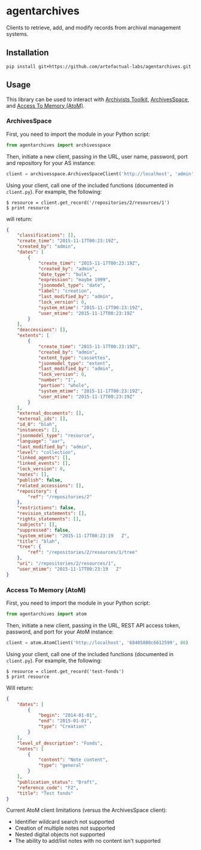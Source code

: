 # agentarchives

Clients to retrieve, add, and modify records from archival management systems.

## Installation

`pip install git+https://github.com/artefactual-labs/agentarchives.git`

## Usage

This library can be used to interact with [Archivists Toolkit](http://archiviststoolkit.org/),
[ArchivesSpace](http://archivesspace.org/), and [Access To Memory (AtoM)](https://www.accesstomemory.org).

### ArchivesSpace

First, you need to import the module in your Python script:

```python
from agentarchives import archivesspace
```

Then, initiate a new client, passing in the URL, user name, password, port and repository for your AS instance:

```python
client = archivesspace.ArchivesSpaceClient('http://localhost', 'admin', 'admin', 8089, 2)
```

Using your client, call one of the included functions (documented in `client.py`). For example, the following:

    $ resource = client.get_record('/repositories/2/resources/1')
    $ print resource

will return:

```json
{
    "classifications": [],
    "create_time": "2015-11-17T00:23:19Z",
    "created_by": "admin",
    "dates": [
        {
            "create_time": "2015-11-17T00:23:19Z",
            "created_by": "admin",
            "date_type": "bulk",
            "expression": "maybe 1999",
            "jsonmodel_type": "date",
            "label": "creation",
            "last_modified_by": "admin",
            "lock_version": 0,
            "system_mtime": "2015-11-17T00:23:19Z",
            "user_mtime": "2015-11-17T00:23:19Z"
        }
    ],
    "deaccessions": [],
    "extents": [
        {
            "create_time": "2015-11-17T00:23:19Z",
            "created_by": "admin",
            "extent_type": "cassettes",
            "jsonmodel_type": "extent",
            "last_modified_by": "admin",
            "lock_version": 0,
            "number": "1",
            "portion": "whole",
            "system_mtime": "2015-11-17T00:23:19Z",
            "user_mtime": "2015-11-17T00:23:19Z"
        }
    ],
    "external_documents": [],
    "external_ids": [],
    "id_0": "blah",
    "instances": [],
    "jsonmodel_type": "resource",
    "language": "aar",
    "last_modified_by": "admin",
    "level": "collection",
    "linked_agents": [],
    "linked_events": [],
    "lock_version": 0,
    "notes": [],
    "publish": false,
    "related_accessions": [],
    "repository": {
        "ref": "/repositories/2"
    },
    "restrictions": false,
    "revision_statements": [],
    "rights_statements": [],
    "subjects": [],
    "suppressed": false,
    "system_mtime": "2015-11-17T00:23:19   Z",
    "title": "blah",
    "tree": {
        "ref": "/repositories/2/resources/1/tree"
    },
    "uri": "/repositories/2/resources/1",
    "user_mtime": "2015-11-17T00:23:19   Z"
}
```

### Access To Memory (AtoM)

First, you need to import the module in your Python script:

```python
from agentarchives import atom
```

Then, initiate a new client, passing in the URL, REST API access token, password, and port for your AtoM instance:

```python
client = atom.AtomClient('http://localhost', '68405800c6612599', 80)
```

Using your client, call one of the included functions (documented in `client.py`). For example, the following:

    $ resource = client.get_record('test-fonds')
    $ print resource

Will return:

```json
{
    "dates": [
        {
            "begin": "2014-01-01",
            "end": "2015-01-01",
            "type": "Creation"
        }
    ],
    "level_of_description": "Fonds",
    "notes": [
        {
            "content": "Note content",
            "type": "general"
        }
    ],
    "publication_status": "Draft",
    "reference_code": "F2",
    "title": "Test fonds"
}
```

Current AtoM client limitations (versus the ArchivesSpace client):
* Identifier wildcard search not supported
* Creation of multiple notes not supported
* Nested digital objects not supported
* The ability to add/list notes with no content isn't supported
